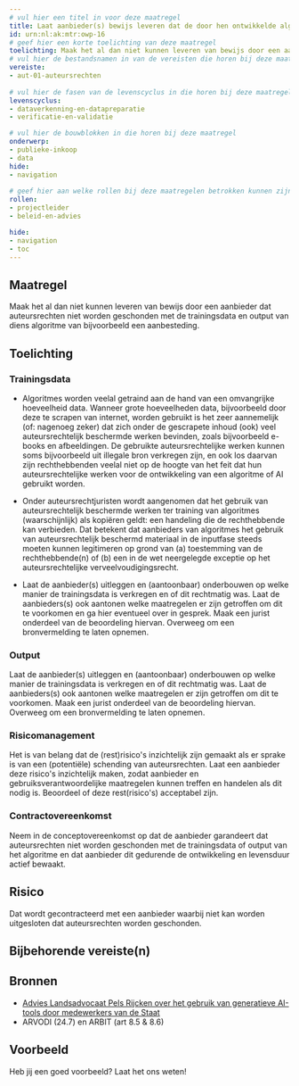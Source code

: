 ```yaml
---
# vul hier een titel in voor deze maatregel
title: Laat aanbieder(s) bewijs leveren dat de door hen ontwikkelde algoritmes geen inbreuk maken op de auteursrechten van derden met de trainingsdata en de output.
id: urn:nl:ak:mtr:owp-16
# geef hier een korte toelichting van deze maatregel
toelichting: Maak het al dan niet kunnen leveren van bewijs door een aanbieder dat auteursrechten niet worden geschonden door de trainingsdata of out van een algoritme een vast onderdeel van de aanbesteding.
# vul hier de bestandsnamen in van de vereisten die horen bij deze maatregel
vereiste:
- aut-01-auteursrechten
  
# vul hier de fasen van de levenscyclus in die horen bij deze maatregel
levenscyclus:
- dataverkenning-en-datapreparatie
- verificatie-en-validatie

# vul hier de bouwblokken in die horen bij deze maatregel
onderwerp:
- publieke-inkoop
- data
hide:
- navigation
  
# geef hier aan welke rollen bij deze maatregelen betrokken kunnen zijn
rollen:
- projectleider
- beleid-en-advies 

hide:
- navigation
- toc
---
```


<!-- Let op! onderstaande regel met 'tags' niet weghalen! Deze maakt automatisch de knopjes op basis van de metadata  -->
<!-- tags -->

## Maatregel

Maak het al dan niet kunnen leveren van bewijs door een aanbieder dat auteursrechten niet worden geschonden met de trainingsdata en output van diens algoritme van bijvoorbeeld een aanbesteding.

## Toelichting

### Trainingsdata
- Algoritmes worden veelal getraind aan de hand van een omvangrijke hoeveelheid data. Wanneer grote hoeveelheden data, bijvoorbeeld door deze te scrapen van internet, worden gebruikt is het zeer aannemelijk (of: nagenoeg zeker) dat zich onder de gescrapete inhoud (ook) veel auteursrechtelijk beschermde werken bevinden, zoals bijvoorbeeld e-books en afbeeldingen. De gebruikte auteursrechtelijke werken kunnen soms bijvoorbeeld uit illegale bron verkregen zijn, en ook los daarvan zijn rechthebbenden veelal niet op de hoogte van het feit dat hun auteursrechtelijke werken voor de ontwikkeling van een algoritme of AI gebruikt worden.

- Onder auteursrechtjuristen wordt aangenomen dat het gebruik van auteursrechtelijk beschermde werken ter training van algoritmes (waarschijnlijk) als kopiëren geldt: een handeling die de rechthebbende kan verbieden. Dat betekent dat aanbieders van algoritmes het gebruik van auteursrechtelijk beschermd materiaal in de inputfase steeds moeten kunnen legitimeren op grond van (a) toestemming van de rechthebbende(n) of (b) een in de wet neergelegde exceptie op het auteursrechtelijke verveelvoudigingsrecht.

- Laat de aanbieder(s) uitleggen en (aantoonbaar) onderbouwen op welke manier de trainingsdata is verkregen en of dit rechtmatig was. Laat de aanbieders(s) ook aantonen welke maatregelen er zijn getroffen om dit te voorkomen en ga hier eventueel over in gesprek. Maak een jurist onderdeel van de beoordeling hiervan. Overweeg om een bronvermelding te laten opnemen.

### Output
Laat de aanbieder(s) uitleggen en (aantoonbaar) onderbouwen op welke manier de trainingsdata is verkregen en of dit rechtmatig was. Laat de aanbieders(s) ook aantonen welke maatregelen er zijn getroffen om dit te voorkomen. Maak een jurist onderdeel van de beoordeling hiervan. Overweeg om een bronvermelding te laten opnemen.

### Risicomanagement
Het is van belang dat de (rest)risico's inzichtelijk zijn gemaakt als er sprake is van een (potentiële) schending van auteursrechten. Laat een aanbieder deze risico's inzichtelijk maken, zodat aanbieder en gebruiksverantwoordelijke maatregelen kunnen treffen en handelen als dit nodig is. Beoordeel of deze rest(risico's) acceptabel zijn. 

### Contractovereenkomst
Neem in de conceptovereenkomst op dat de aanbieder garandeert dat auteursrechten niet worden geschonden met de trainingsdata of output van het algoritme en dat aanbieder dit gedurende de ontwikkeling en levensduur actief bewaakt.

## Risico 
<!-- vul hier het specifieke risico in dat kan worden gemitigeerd met behulp van deze maatregel -->
Dat wordt gecontracteerd met een aanbieder waarbij niet kan worden uitgesloten dat auteursrechten worden geschonden. 

## Bijbehorende vereiste(n)

<!-- list_vereisten_on_maatregelen_page -->

## Bronnen

- [Advies Landsadvocaat Pels Rijcken over het gebruik van generatieve AI-tools door medewerkers van de Staat](https://www.rijksoverheid.nl/documenten/brieven/2023/10/10/1-advies-landsadvocaat-pels-rijcken)
- ARVODI (24.7) en ARBIT (art 8.5 & 8.6)

## Voorbeeld

Heb jij een goed voorbeeld? Laat het ons weten!

